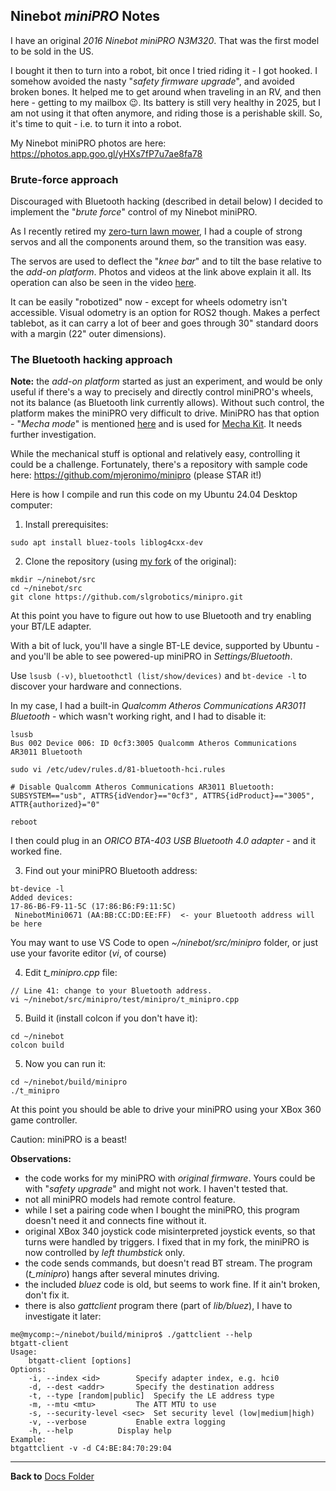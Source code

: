 ## Ninebot _miniPRO_ Notes

I have an original _2016 Ninebot miniPRO N3M320_. That was the first model to be sold in the US.

I bought it then to turn into a robot, bit once I tried riding it - I got hooked. 
I somehow avoided the nasty "_safety firmware upgrade_", and avoided broken bones.
It helped me to get around when traveling in an RV, and then here - getting to my mailbox 😉.
Its battery is still very healthy in 2025, but I am not using it that often anymore, and riding those is a perishable skill.
So, it's time to quit - i.e. to turn it into a robot.

My Ninebot miniPRO photos are here: https://photos.app.goo.gl/yHXs7fP7u7ae8fa78

### Brute-force approach

Discouraged with Bluetooth hacking (described in detail below) I decided to implement the "_brute force_" control of my Ninebot miniPRO.

As I recently retired my [zero-turn lawn mower](https://github.com/slgrobotics/robots_bringup/blob/main/Docs/Lawnmower/CrazedRhino.md),
I had a couple of strong servos and all the components around them, so the transition was easy.

The servos are used to deflect the "_knee bar_" and to tilt the base relative to the _add-on platform_. Photos and videos at the link above explain it all.
Its operation can also be seen in the video [here](https://youtu.be/0wBh5IX6nko).

It can be easily "robotized" now - except for wheels odometry isn't accessible. Visual odometry is an option for ROS2 though. Makes a perfect tablebot, as it can carry a lot of beer and goes through 30" standard doors with a margin (22" outer dimensions).

### The Bluetooth hacking approach

**Note:** the _add-on platform_ started as just an experiment, and would be only useful if there's a way to
precisely and directly control miniPRO's wheels, not its balance (as Bluetooth link currently allows).
Without such control, the platform makes the miniPRO very difficult to drive.
MiniPRO has that option - "_Mecha mode_" is mentioned [here](https://forum.electricunicycle.org/topic/32214-ninebot-mecha-kit-ble-protocol%EF%BC%9F/) 
and is used for [Mecha Kit](https://www.amazon.com/Segway-Applicable-Self-Balancing-Human-Body-Integration/dp/B09GFHNRV3?th=1).
It needs further investigation.

While the mechanical stuff is optional and relatively easy, controlling it could be a challenge.
Fortunately, there's a repository with sample code here: https://github.com/mjeronimo/minipro (please STAR it!)

Here is how I compile and run this code on my Ubuntu 24.04 Desktop computer:

1. Install prerequisites:
```
sudo apt install bluez-tools liblog4cxx-dev
```
2. Clone the repository (using [my fork](https://github.com/slgrobotics/minipro) of the original):
```
mkdir ~/ninebot/src
cd ~/ninebot/src
git clone https://github.com/slgrobotics/minipro.git
```
At this point you have to figure out how to use Bluetooth and try enabling your BT/LE adapter.

With a bit of luck, you'll have a single BT-LE device, supported by Ubuntu - and you'll be able to see powered-up miniPRO in *Settings/Bluetooth*.

Use ```lsusb (-v)```, ```bluetoothctl (list/show/devices)``` and ```bt-device -l``` to discover your hardware and connections.

In my case, I had a built-in *Qualcomm Atheros Communications AR3011 Bluetooth* - which wasn't working right, and I had to disable it:
```
lsusb
Bus 002 Device 006: ID 0cf3:3005 Qualcomm Atheros Communications AR3011 Bluetooth

sudo vi /etc/udev/rules.d/81-bluetooth-hci.rules

# Disable Qualcomm Atheros Communications AR3011 Bluetooth:
SUBSYSTEM=="usb", ATTRS{idVendor}=="0cf3", ATTRS{idProduct}=="3005", ATTR{authorized}="0"

reboot
```
I then could plug in an *ORICO BTA-403 USB Bluetooth 4.0 adapter* - and it worked fine.  

3. Find out your miniPRO Bluetooth address:
```
bt-device -l
Added devices:
17-86-B6-F9-11-5C (17:86:B6:F9:11:5C)
 NinebotMini0671 (AA:BB:CC:DD:EE:FF)  <- your Bluetooth address will be here
```
You may want to use VS Code to open *~/ninebot/src/minipro* folder, or just use your favorite editor (_vi_, of course)

4. Edit *t_minipro.cpp* file:
```
// Line 41: change to your Bluetooth address.
vi ~/ninebot/src/minipro/test/minipro/t_minipro.cpp
```
5. Build it (install colcon if you don't have it):
```
cd ~/ninebot
colcon build
```
5. Now you can run it:
```
cd ~/ninebot/build/minipro
./t_minipro
```
At this point you should be able to drive your miniPRO using your XBox 360 game controller.

Caution: miniPRO is a beast!

**Observations:**
- the code works for my miniPRO with _original firmware_. Yours could be with "_safety upgrade_" and might not work. I haven't tested that.
- not all miniPRO models had remote control feature.
- while I set a pairing code when I bought the miniPRO, this program doesn't need it and connects fine without it.
- original XBox 340 joystick code misinterpreted joystick events, so that turns were handled by triggers. I fixed that in my fork, the miniPRO is now controlled by _left thumbstick_ only.
- the code sends commands, but doesn't read BT stream. The program (*t_minipro*) hangs after several minutes driving.
- the included _bluez_ code is old, but seems to work fine. If it ain't broken, don't fix it.
- there is also _gattclient_ program there (part of _lib/bluez_), I have to investigate it later:
```
me@mycomp:~/ninebot/build/minipro$ ./gattclient --help
btgatt-client
Usage:
	btgatt-client [options]
Options:
	-i, --index <id>		Specify adapter index, e.g. hci0
	-d, --dest <addr>		Specify the destination address
	-t, --type [random|public] 	Specify the LE address type
	-m, --mtu <mtu> 		The ATT MTU to use
	-s, --security-level <sec> 	Set security level (low|medium|high)
	-v, --verbose			Enable extra logging
	-h, --help			Display help
Example:
btgattclient -v -d C4:BE:84:70:29:04
```
----------------

**Back to** [Docs Folder](https://github.com/slgrobotics/robots_bringup/tree/main/Docs)

